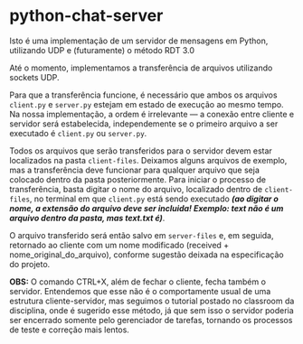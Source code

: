 # python-chat-server
Isto é uma implementação de um servidor de mensagens em Python, utilizando UDP e (futuramente) o método RDT 3.0

Até o momento, implementamos a transferência de arquivos utilizando sockets UDP.

Para que a transferência funcione, é necessário que ambos os arquivos ```client.py``` e ```server.py``` estejam em estado de execução ao mesmo tempo. Na nossa implementação, a ordem é irrelevante — a conexão entre cliente e servidor será estabelecida, independemente se o primeiro arquivo a ser executado é ```client.py``` ou ```server.py```.

Todos os arquivos que serão transferidos para o servidor devem estar localizados na pasta ```client-files```. Deixamos alguns arquivos de exemplo, mas a transferência deve funcionar para qualquer arquivo que seja colocado dentro da pasta posteriormente. Para iniciar o processo de transferência, basta digitar o nome do arquivo, localizado dentro de ```client-files```, no terminal em que ```client.py``` está sendo executado <em>**(ao digitar o nome, a extensão do arquivo deve ser incluida! Exemplo: text não é um arquivo dentro da pasta, mas text.txt é)**</em>.

O arquivo transferido será então salvo em ```server-files``` e, em seguida, retornado ao cliente com um nome modificado (received + nome_original_do_arquivo), conforme sugestão deixada na especificação do projeto.

**OBS:** O comando CTRL+X, além de fechar o cliente, fecha também o servidor. Entendemos que esse não é o comportamente usual de uma estrutura cliente-servidor, mas seguimos o tutorial postado no classroom da disciplina, onde é sugerido esse método, já que sem isso o servidor poderia ser encerrado somente pelo gerenciador de tarefas, tornando os processos de teste e correção mais lentos.
